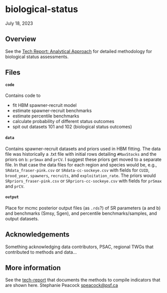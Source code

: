 # biological-status

July 18, 2023

## Overview


See the [Tech Report: Analytical Approach](https://bookdown.org/salmonwatersheds/tech-report/analytical-approach.html#benchmarks-biostatus) for detailed methodology for biological status assessments.

## Files

#### `code`

Contains code to
* fit HBM spawner-recruit model
* estimate spawner-recruit benchmarks
* estimate percentile benchmarks
* calculate probability of different status outcomes
* spit out datasets 101 and 102 (biological status outcomes)

#### `data`

Contains spawner-recruit datasets and priors used in HBM fitting. The data file was historically a .txt file with initial rows detailing `#MaxStocks` and the priors on `b`: `prSmax` and `prCV`. I suggest these priors get moved to a separate file. In that case the data files for each region and species would be, e.g., `SRdata_fraser-pink.csv` or `SRdata-cc-sockeye.csv` with fields for `CUID`, `brood_year`, `spawners`, `recruits`, and `exploitation_rate`. The priors would `SRpriors_fraser-pink.csv` or `SRpriors-cc-sockeye.csv` with fields for `prSmax` and `prCV`. 

#### `output`

Place for mcmc posterior output files (as `.rds`?) of SR parameters (a and b) and benchmarks (Smsy, Sgen), and percentile benchmarks/samples, and output datasets.

## Acknowledgements

Something acknowledging data contributors, PSAC, regional TWGs that contributed to methods and data...

## More information

See the [tech-report](https://bookdown.org/salmonwatersheds/tech-report/) that documents the methods to compile indicators that are shown here.
Stephanie Peacock <speacock@psf.ca>
